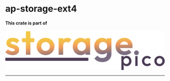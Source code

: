 # ap-storage-ext4

#### This crate is part of

[![storage.pico logo](../../.logo.png)](https://github.com/alpico/storage.pico)

---

